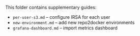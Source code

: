 This folder contains supplementary guides:

- `per-user-s3.md` – configure IRSA for each user
- `new-environment.md` – add new repo2docker environments
- `grafana-dashboard.md` – import metrics dashboard
